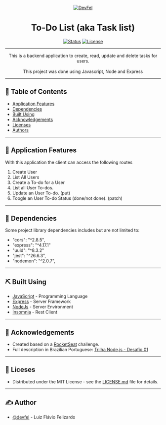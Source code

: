 <p align="center">
  <a href="https://devfel.com/" rel="noopener">
 <img  src="https://devfel.com/imgs/devfel-logo-01.JPG" alt="DevFel"></a>
</p>

<h1 align="center">To-Do List (aka Task list)</h1>

<div align="center">

[![Status](https://img.shields.io/badge/status-active-success.svg)]()
[![License](https://img.shields.io/badge/license-MIT-blue.svg)](/LICENSE)

</div>

---

<p align="center"> 
This is a backend application to create, read, update and delete tasks for users. <br/><br/>
This project was done using Javascript, Node and Express</p>

---

## 📝 Table of Contents

- [Application Features](#features)
- [Dependencies](#dependencies)
- [Built Using](#built_using)
- [Acknowledgements](#acknowledgements)
- [Licenses](#licenses)
- [Authors](#authors)

---

## 🧐 Application Features <a name = "features"></a>

With this application the client can access the following routes<br/>

1. Create User <br/>
1. List All Users <br/>
1. Create a To-do for a User <br/>
1. List all User To-dos. <br/>
1. Update an User To-do. (put) <br/>
1. Toogle an User To-do Status (done/not done). (patch) <br/>

---

## 🔁 Dependencies <a name = "dependencies"></a>

Some project library dependencies includes but are not limited to:

- "cors": "^2.8.5",
- "express": "^4.17.1"
- "uuid": "^8.3.2"
- "jest": "^26.6.3",
- "nodemon": "^2.0.7",

---

## ⛏️ Built Using <a name = "built_using"></a>

- [JavaScript](https://www.javascript.com/) - Programming Language
- [Express](https://expressjs.com/) - Server Framework
- [NodeJs](https://nodejs.org/en/) - Server Environment
- [Insomnia](https://insomnia.rest/) - Rest Client

---

## 🎉 Acknowledgements <a name = "acknowledgements"></a>

- Created based on a [RocketSeat](https://rocketseat.com.br/) challenge.
- Full description in Brazilian Portuguese: [Trilha Node.js - Desafio 01](https://www.notion.so/Desafio-01-Conceitos-do-Node-js-59ccb235aecd43a6a06bf09a24e7ede8)

---

## 📝 Liceses <a name = "licenses"></a>

- Distributed under the MIT License - see the [LICENSE.md](https://github.com/devfel/todo-list/blob/master/LICENSE.md) file for details.

---

## ✍️ Author <a name = "authors"></a>

- [@devfel](https://devfel.com/) - Luiz Flávio Felizardo
